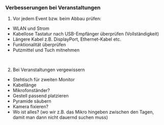 ### Verbesserungen bei Veranstaltungen

1. Vor jedem Event bzw. beim Abbau prüfen:

- WLAN und Strom
- Kabellose Tastatur nach USB-Empfänger überprüfen (Vollständigkeit)
- Längere Kabel z.B. DisplayPort, Ethernet-Kabel etc.
- Funktionalität überprüfen
- Putzmittel und Tuch mitnehmen

<br/>

2. Bei Veranstaltungen vergewissern

- Stehtisch für zweiten Monitor
- Kabellänge
- Mikrofonständer?
- Gestell passend platzieren 
- Pyramide säubern
- Kamera fixieren?
- Wo ist alles? (wo wir z.B. das Mikro hingeben zwischen den Tagen, damit man dann nicht dauernd suchen muss)
